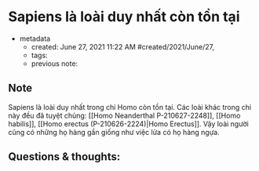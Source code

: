 # Sapiens là loài duy nhất còn tồn tại

- metadata
	- created: June 27, 2021 11:22 AM #created/2021/June/27,
	- tags:
	- previous note:

## Note
Sapiens là loài duy nhất trong chi Homo còn tồn tại. Các loài khác trong chi này đều đã tuyệt chủng: [[Homo Neanderthal P-210627-2248]], [[Homo habilis]], [[Homo erectus (P-210626-2224)|Homo Erectus]]. Vậy loài người cũng có những họ hàng gần giống như việc lừa có họ hàng ngựa.

## Questions & thoughts: 
